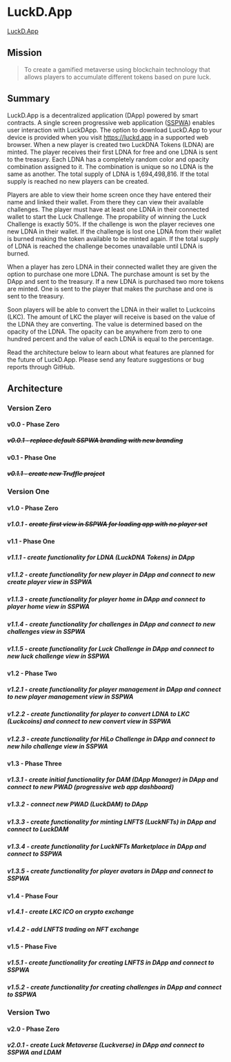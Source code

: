 # LuckD.App
 [LuckD.App](https://luckd.app "LuckD.App")


## Mission

> To create a gamified metaverse using blockchain technology that allows players to accumulate different tokens based on pure luck.



## Summary

LuckD.App is a decentralized application (DApp) powered by smart contracts. A single screen progressive web application ([SSPWA](https://sspw.app "Interact with the SSPWA Template")) enables user interaction with LuckDApp. The option to download LuckD.App to your device is provided when you visit https://luckd.app in a supported web browser. When a new player is created two LuckDNA Tokens (LDNA) are minted. The player receives their first LDNA for free and one LDNA is sent to the treasury. Each LDNA has a completely random color and opacity combination assigned to it. The combination is unique so no LDNA is the same as another. The total supply of LDNA is 1,694,498,816. If the total supply is reached no new players can be created.

Players are able to view their home screen once they have entered their name and linked their wallet. From there they can view their available challenges. The player must have at least one LDNA in their connected wallet to start the Luck Challenge. The propability of winning the Luck Challenge is exactly 50%. If the challenge is won the player recieves one new LDNA in their wallet. If the challenge is lost one LDNA from their wallet is burned making the token available to be minted again. If the total supply of LDNA is reached the challenge becomes unavailable until LDNA is burned.

When a player has zero LDNA in their connected wallet they are given the option to purchase one more LDNA. The purchase amount is set by the DApp and sent to the treasury. If a new LDNA is purchased two more tokens are minted. One is sent to the player that makes the purchase and one is sent to the treasury.

Soon players will be able to convert the LDNA in their wallet to Luckcoins (LKC). The amount of LKC the player will receive is based on the value of the LDNA they are converting. The value is determined based on the opacity of the LDNA. The opacity can be anywhere from zero to one hundred percent and the value of each LDNA is equal to the percentage.

Read the architecture below to learn about what features are planned for the future of LuckD.App. Please send any feature suggestions or bug reports through GitHub.



## Architecture


### Version Zero


#### v0.0 - Phase Zero

##### ~~v0.0.1 - replace default SSPWA branding with new branding~~

#### v0.1 - Phase One

##### ~~v0.1.1 - create new Truffle project~~


### Version One


#### v1.0 - Phase Zero

##### v1.0.1 - ~~create first view in SSPWA for loading app with no player set~~

#### v1.1 - Phase One

##### v1.1.1 - create functionality for LDNA (LuckDNA Tokens) in DApp

##### v1.1.2 - create functionality for new player in DApp and connect to new create player view in SSPWA

##### v1.1.3 - create functionality for player home in DApp and connect to player home view in SSPWA

##### v1.1.4 - create functionality for challenges in DApp and connect to new challenges view in SSPWA

##### v1.1.5 - create functionality for Luck Challenge in DApp and connect to new luck challenge view in SSPWA

#### v1.2 - Phase Two

##### v1.2.1 - create functionality for player management in DApp and connect to new player management view in SSPWA

##### v1.2.2 - create functionality for player to convert LDNA to LKC (Luckcoins) and connect to new convert view in SSPWA

##### v1.2.3 - create functionality for HiLo Challenge in DApp and connect to new hilo challenge view in SSPWA

#### v1.3 - Phase Three

##### v1.3.1 - create initial functionality for DAM (DApp Manager) in DApp and connect to new PWAD (progressive web app dashboard)

##### v1.3.2 - connect new PWAD (LuckDAM) to DApp

##### v1.3.3 - create functionality for minting LNFTS (LuckNFTs) in DApp and connect to LuckDAM

##### v1.3.4 - create functionality for LuckNFTs Marketplace in DApp and connect to SSPWA

##### v1.3.5 - create functionality for player avatars in DApp and connect to SSPWA

#### v1.4 - Phase Four

##### v1.4.1 - create LKC ICO on crypto exchange

##### v1.4.2 - add LNFTS trading on NFT exchange

#### v1.5 - Phase Five

##### v1.5.1 - create functionality for creating LNFTS in DApp and connect to SSPWA

##### v1.5.2 - create functionality for creating challenges in DApp and connect to SSPWA


### Version Two


#### v2.0 - Phase Zero

##### v2.0.1 - create Luck Metaverse (Luckverse) in DApp and connect to SSPWA and LDAM
